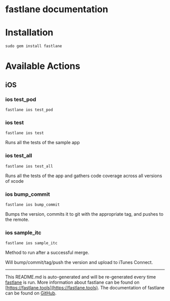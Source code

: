 fastlane documentation
================
# Installation
```
sudo gem install fastlane
```
# Available Actions
## iOS
### ios test_pod
```
fastlane ios test_pod
```

### ios test
```
fastlane ios test
```
Runs all the tests of the sample app
### ios test_all
```
fastlane ios test_all
```
Runs all the tests of the app and gathers code coverage across all versions of xcode
### ios bump_commit
```
fastlane ios bump_commit
```
Bumps the version, commits it to git with the appropriate tag, and pushes to the remote.
### ios sample_itc
```
fastlane ios sample_itc
```
Method to run after a successful merge.

Will bump/commit/tag/push the version and upload to iTunes Connect.

----

This README.md is auto-generated and will be re-generated every time [fastlane](https://fastlane.tools) is run.
More information about fastlane can be found on [https://fastlane.tools](https://fastlane.tools).
The documentation of fastlane can be found on [GitHub](https://github.com/fastlane/fastlane/tree/master/fastlane).
